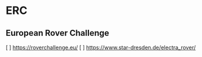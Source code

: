 # ERC

## European Rover Challenge

 [ ]    https://roverchallenge.eu/
 [ ]    https://www.star-dresden.de/electra_rover/
 